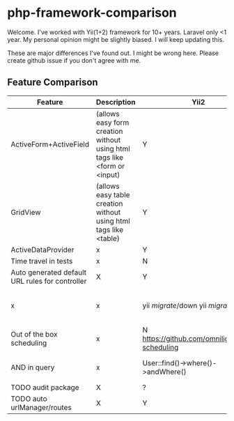 # php-framework-comparison

Welcome.
I've worked with Yii(1+2) framework for 10+ years.
Laravel only <1 year.
My personal opinion might be slightly biased. I will keep updating this.

These are major differences I've found out. I might be wrong here. Please create github issue if you don't agree with me.

## Feature Comparison

| Feature                  | Description | Yii2 | Laravel |
|--------------------------|-------------|------|---------|
| ActiveForm+ActiveField  | (allows easy form creation without using html tags like <form or <input) |  Y  |    N    |
| GridView                | (allows easy table creation without using html tags like <table) | Y   | N       |
| ActiveDataProvider | x | Y | ? |
| Time travel in tests     | x | N   | Y       |
| Auto generated default URL rules for controller | X | Y | ? |
| x | x | yii *migrate*/down yii *migrate* | artisan make:*migration* > artisan *migrate*
| Out of the box scheduling | x | N https://github.com/omnilight/yii2-scheduling | Y
| AND in query | x | User::find()->where()->andWhere() | User::query()->where()->where()
| TODO audit package |X | ? | Y |
| TODO auto urlManager/routes | X | Y | ?|
